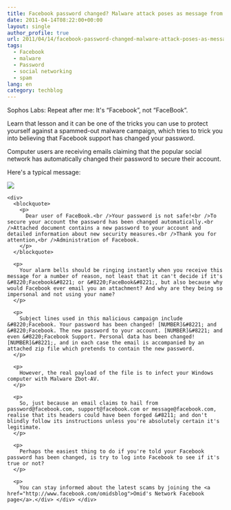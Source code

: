 ```yaml
---
title: Facebook password changed? Malware attack poses as message from Facebook support
date: 2011-04-14T08:22:00+00:00
layout: single
author_profile: true
url: 2011/04/14/facebook-password-changed-malware-attack-poses-as-message-from-facebook-support/
tags:
  - Facebook
  - malware
  - Password
  - social networking
  - spam
lang: en
category: techblog
---
```

<div dir="ltr" trbidi="on">
  Sophos Labs: Repeat after me: It's &#8220;Facebook&#8221;, not &#8220;FaceBook&#8221;.</p> 
  
  <p>
    Learn that lesson and it can be one of the tricks you can use to protect yourself against a spammed-out malware campaign, which tries to trick you into believing that Facebook support has changed your password.
  </p>
  
  <p>
    Computer users are receiving emails claiming that the popular social network has automatically changed their password to secure their account.
  </p>
  
  <p>
    Here's a typical message:
  </p>
  
  <div>
    <a href="http://2.bp.blogspot.com/-yBO62vNmKmU/TaanHS6urpI/AAAAAAAAD1w/0nTf3Fu7-j8/s1600/facebook-password-change.jpg" imageanchor="1"><img border="0" src="http://2.bp.blogspot.com/-yBO62vNmKmU/TaanHS6urpI/AAAAAAAAD1w/0nTf3Fu7-j8/s1600/facebook-password-change.jpg" /></a>
  </div>
  
  <div>
    </p> 
    
    <div>
      <blockquote>
        <p>
          Dear user of FaceBook.<br />Your password is not safe!<br />To secure your account the password has been changed automatically.<br />Attached document contains a new password to your account and detailed information about new security measures.<br />Thank you for attention,<br />Administration of Facebook.
        </p>
      </blockquote>
      
      <p>
        Your alarm bells should be ringing instantly when you receive this message for a number of reason, not least that it can't decide if it's &#8220;Facebook&#8221; or &#8220;FaceBook&#8221;, but also because why would Facebook ever email you an attachment? And why are they being so impersonal and not using your name?
      </p>
      
      <p>
        Subject lines used in this malicious campaign include &#8220;Facebook. Your password has been changed! [NUMBER]&#8221; and &#8220;Facebook. The new password to your account. [NUMBER]&#8221; and even &#8220;Facebook Support. Personal data has been changed! [NUMBER]&#8221;, and in each case the email is accompanied by an attached zip file which pretends to contain the new password.
      </p>
      
      <p>
        However, the real payload of the file is to infect your Windows computer with Malware Zbot-AV.
      </p>
      
      <p>
        So, just because an email claims to hail from password@facebook.com, support@facebook.com or message@facebook.com, realise that its headers could have been forged &#8211; and don't blindly follow its instructions unless you're absolutely certain it's legitimate.
      </p>
      
      <p>
        Perhaps the easiest thing to do if you're told your Facebook password has been changed, is try to log into Facebook to see if it's true or not?
      </p>
      
      <p>
        You can stay informed about the latest scams by joining the <a href="http://www.facebook.com/omidsblog">Omid's Network Facebook page</a>.</div> </div> </div>